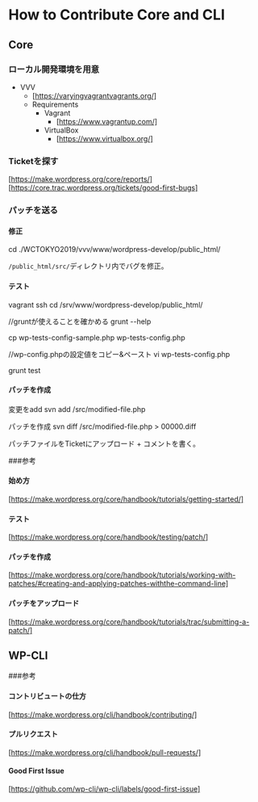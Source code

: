 # How to Contribute Core and CLI

## Core
### ローカル開発環境を用意
- VVV
	- [https://varyingvagrantvagrants.org/]
	- Requirements
		- Vagrant
			- [https://www.vagrantup.com/]
		- VirtualBox
			- [https://www.virtualbox.org/]

### Ticketを探す
[https://make.wordpress.org/core/reports/]
[https://core.trac.wordpress.org/tickets/good-first-bugs]

### パッチを送る
#### 修正
cd ./WCTOKYO2019/vvv/www/wordpress-develop/public_html/

`/public_html/src/`ディレクトリ内でバグを修正。

#### テスト
vagrant ssh
cd /srv/www/wordpress-develop/public_html/

//gruntが使えることを確かめる
grunt --help

cp wp-tests-config-sample.php wp-tests-config.php

//wp-config.phpの設定値をコピー&ペースト
vi wp-tests-config.php

grunt test

#### パッチを作成
変更をadd
svn add /src/modified-file.php

パッチを作成
svn diff /src/modified-file.php > 00000.diff

パッチファイルをTicketにアップロード + コメントを書く。

###参考
#### 始め方
[https://make.wordpress.org/core/handbook/tutorials/getting-started/]
#### テスト
[https://make.wordpress.org/core/handbook/testing/patch/]
#### パッチを作成
[https://make.wordpress.org/core/handbook/tutorials/working-with-patches/#creating-and-applying-patches-withthe-command-line]
#### パッチをアップロード
[https://make.wordpress.org/core/handbook/tutorials/trac/submitting-a-patch/]


## WP-CLI
###参考
#### コントリビュートの仕方
[https://make.wordpress.org/cli/handbook/contributing/]
#### プルリクエスト
[https://make.wordpress.org/cli/handbook/pull-requests/]
#### Good First Issue
[https://github.com/wp-cli/wp-cli/labels/good-first-issue]

